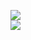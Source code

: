 [![](https://img.shields.io/badge/Made%20With-Github%20Spray-lightgrey.svg?style=for-the-badge&logo=github)](https://github.com/Annihil/github-spray#25818)  
[![](https://i.imgur.com/2DrTn0Z.gif)](https://github.com/Annihil/github-spray)